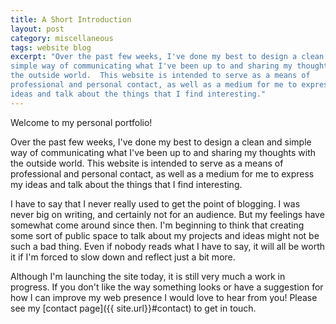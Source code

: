 ```yaml
---
title: A Short Introduction
layout: post
category: miscellaneous
tags: website blog
excerpt: "Over the past few weeks, I've done my best to design a clean and 
simple way of communicating what I've been up to and sharing my thoughts with 
the outside world.  This website is intended to serve as a means of 
professional and personal contact, as well as a medium for me to express my 
ideas and talk about the things that I find interesting."
---
```


<p class="lead">Welcome to my personal portfolio!</p>

Over the past few weeks, I've done my best to design a clean and simple way of 
communicating what I've been up to and sharing my thoughts with the outside 
world.  This website is intended to serve as a means of professional and 
personal contact, as well as a medium for me to express my ideas and talk 
about the things that I find interesting.

I have to say that I never really used to get the point of blogging.  I was 
never big on writing, and certainly not for an audience.  But my feelings 
have somewhat come around since then.  I'm beginning to think that creating 
some sort of public space to talk about my projects and ideas might not be 
such a bad thing.  Even if nobody reads what I have to say, it will all be 
worth it if I'm forced to slow down and reflect just a bit more.

Although I'm launching the site today, it is still very much a work in 
progress.  If you don't like the way something looks or have a suggestion for 
how I can improve my web presence I would love to hear from you!  Please see 
my [contact page]({{ site.url}}#contact) to get in touch.